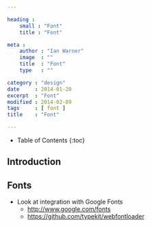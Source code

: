 ```yaml
---

heading :
    small : "Font"
    title : "Font"

meta :
    author : "Ian Warner"
    image  : ""
    title  : "Font"
    type   : ""

category : "design"
date     : 2014-01-20
excerpt  : "Font"
modified : 2014-02-09
tags     : [ font ]
title    : "Font"

---
```


* Table of Contents
{:toc}

## Introduction

## Fonts

* Look at integration with Google Fonts
    * http://www.google.com/fonts
    * https://github.com/typekit/webfontloader